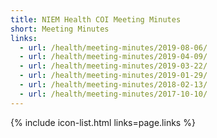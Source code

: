 ```yaml
---
title: NIEM Health COI Meeting Minutes
short: Meeting Minutes
links:
  - url: /health/meeting-minutes/2019-08-06/
  - url: /health/meeting-minutes/2019-04-09/
  - url: /health/meeting-minutes/2019-03-22/
  - url: /health/meeting-minutes/2019-01-29/
  - url: /health/meeting-minutes/2018-02-13/
  - url: /health/meeting-minutes/2017-10-10/
---
```


{% include icon-list.html links=page.links %}
